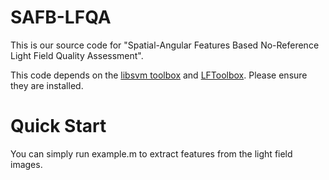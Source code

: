 # SAFB-LFQA
This is our source code for "Spatial-Angular Features Based No-Reference Light Field Quality Assessment".

This code depends on the [libsvm toolbox](https://www.csie.ntu.edu.tw/~cjlin/libsvm/#download) and [LFToolbox](https://github.com/doda42/LFToolbox.). Please ensure they are installed.

# Quick Start
You can simply run example.m to extract features from the light field images.
